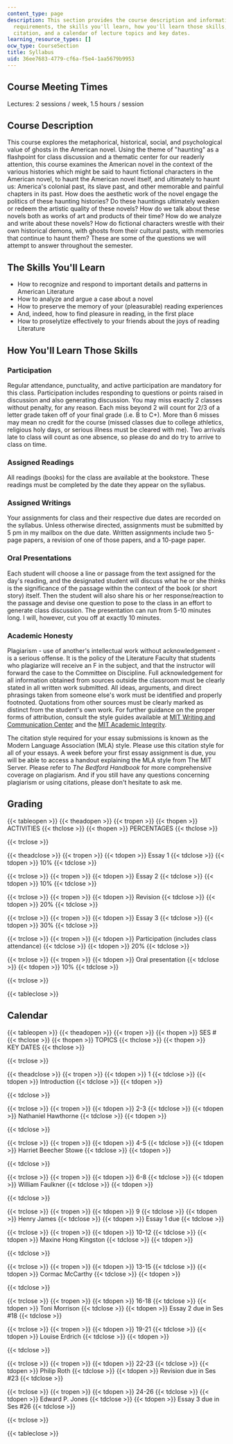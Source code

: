 ```yaml
---
content_type: page
description: This section provides the course description and information about course
  requirements, the skills you'll learn, how you'll learn those skills, grading, recommended
  citation, and a calendar of lecture topics and key dates.
learning_resource_types: []
ocw_type: CourseSection
title: Syllabus
uid: 36ee7683-4779-cf6a-f5e4-1aa5679b9953
---
```


Course Meeting Times
--------------------

Lectures: 2 sessions / week, 1.5 hours / session

Course Description
------------------

This course explores the metaphorical, historical, social, and psychological value of ghosts in the American novel. Using the theme of "haunting" as a flashpoint for class discussion and a thematic center for our readerly attention, this course examines the American novel in the context of the various histories which might be said to haunt fictional characters in the American novel, to haunt the American novel itself, and ultimately to haunt us: America's colonial past, its slave past, and other memorable and painful chapters in its past. How does the aesthetic work of the novel engage the politics of these haunting histories? Do these hauntings ultimately weaken or redeem the artistic quality of these novels? How do we talk about these novels both as works of art and products of their time? How do we analyze and write about these novels? How do fictional characters wrestle with their own historical demons, with ghosts from their cultural pasts, with memories that continue to haunt them? These are some of the questions we will attempt to answer throughout the semester.

The Skills You'll Learn
-----------------------

*   How to recognize and respond to important details and patterns in American Literature
*   How to analyze and argue a case about a novel
*   How to preserve the memory of your (pleasurable) reading experiences
*   And, indeed, how to find pleasure in reading, in the first place
*   How to proselytize effectively to your friends about the joys of reading Literature

How You'll Learn Those Skills
-----------------------------

### Participation

Regular attendance, punctuality, and active participation are mandatory for this class. Participation includes responding to questions or points raised in discussion and also generating discussion. You may miss exactly 2 classes without penalty, for any reason. Each miss beyond 2 will count for 2/3 of a letter grade taken off of your final grade (i.e. B to C+). More than 6 misses may mean no credit for the course (missed classes due to college athletics, religious holy days, or serious illness must be cleared with me). Two arrivals late to class will count as one absence, so please do and do try to arrive to class on time.

### Assigned Readings

All readings (books) for the class are available at the bookstore. These readings must be completed by the date they appear on the syllabus.

### Assigned Writings

Your assignments for class and their respective due dates are recorded on the syllabus. Unless otherwise directed, assignments must be submitted by 5 pm in my mailbox on the due date. Written assignments include two 5-page papers, a revision of one of those papers, and a 10-page paper.

### Oral Presentations

Each student will choose a line or passage from the text assigned for the day's reading, and the designated student will discuss what he or she thinks is the significance of the passage within the context of the book (or short story) itself. Then the student will also share his or her response/reaction to the passage and devise one question to pose to the class in an effort to generate class discussion. The presentation can run from 5-10 minutes long. I will, however, cut you off at exactly 10 minutes.

### Academic Honesty

Plagiarism - use of another's intellectual work without acknowledgement - is a serious offense. It is the policy of the Literature Faculty that students who plagiarize will receive an F in the subject, and that the instructor will forward the case to the Committee on Discipline. Full acknowledgement for all information obtained from sources outside the classroom must be clearly stated in all written work submitted. All ideas, arguments, and direct phrasings taken from someone else's work must be identified and properly footnoted. Quotations from other sources must be clearly marked as distinct from the student's own work. For further guidance on the proper forms of attribution, consult the style guides available at [MIT Writing and Communication Center](http://web.mit.edu/writing/index.html) and the [MIT Academic Integrity](http://web.mit.edu/academicintegrity/).

The citation style required for your essay submissions is known as the Modern Language Association (MLA) style. Please use this citation style for all of your essays. A week before your first essay assignment is due, you will be able to access a handout explaining the MLA style from The MIT Server. Please refer to _The Bedford Handbook_ for more comprehensive coverage on plagiarism. And if you still have any questions concerning plagiarism or using citations, please don't hesitate to ask me.

Grading
-------

{{< tableopen >}}
{{< theadopen >}}
{{< tropen >}}
{{< thopen >}}
ACTIVITIES
{{< thclose >}}
{{< thopen >}}
PERCENTAGES
{{< thclose >}}

{{< trclose >}}

{{< theadclose >}}
{{< tropen >}}
{{< tdopen >}}
Essay 1
{{< tdclose >}}
{{< tdopen >}}
10%
{{< tdclose >}}

{{< trclose >}}
{{< tropen >}}
{{< tdopen >}}
Essay 2
{{< tdclose >}}
{{< tdopen >}}
10%
{{< tdclose >}}

{{< trclose >}}
{{< tropen >}}
{{< tdopen >}}
Revision
{{< tdclose >}}
{{< tdopen >}}
20%
{{< tdclose >}}

{{< trclose >}}
{{< tropen >}}
{{< tdopen >}}
Essay 3
{{< tdclose >}}
{{< tdopen >}}
30%
{{< tdclose >}}

{{< trclose >}}
{{< tropen >}}
{{< tdopen >}}
Participation (includes class attendance)
{{< tdclose >}}
{{< tdopen >}}
20%
{{< tdclose >}}

{{< trclose >}}
{{< tropen >}}
{{< tdopen >}}
Oral presentation
{{< tdclose >}}
{{< tdopen >}}
10%
{{< tdclose >}}

{{< trclose >}}

{{< tableclose >}}

  

Calendar
--------

{{< tableopen >}}
{{< theadopen >}}
{{< tropen >}}
{{< thopen >}}
SES #
{{< thclose >}}
{{< thopen >}}
TOPICS
{{< thclose >}}
{{< thopen >}}
KEY DATES
{{< thclose >}}

{{< trclose >}}

{{< theadclose >}}
{{< tropen >}}
{{< tdopen >}}
1
{{< tdclose >}}
{{< tdopen >}}
Introduction
{{< tdclose >}}
{{< tdopen >}}

{{< tdclose >}}

{{< trclose >}}
{{< tropen >}}
{{< tdopen >}}
2-3
{{< tdclose >}}
{{< tdopen >}}
Nathaniel Hawthorne
{{< tdclose >}}
{{< tdopen >}}

{{< tdclose >}}

{{< trclose >}}
{{< tropen >}}
{{< tdopen >}}
4-5
{{< tdclose >}}
{{< tdopen >}}
Harriet Beecher Stowe
{{< tdclose >}}
{{< tdopen >}}

{{< tdclose >}}

{{< trclose >}}
{{< tropen >}}
{{< tdopen >}}
6-8
{{< tdclose >}}
{{< tdopen >}}
William Faulkner
{{< tdclose >}}
{{< tdopen >}}

{{< tdclose >}}

{{< trclose >}}
{{< tropen >}}
{{< tdopen >}}
9
{{< tdclose >}}
{{< tdopen >}}
Henry James
{{< tdclose >}}
{{< tdopen >}}
Essay 1 due
{{< tdclose >}}

{{< trclose >}}
{{< tropen >}}
{{< tdopen >}}
10-12
{{< tdclose >}}
{{< tdopen >}}
Maxine Hong Kingston
{{< tdclose >}}
{{< tdopen >}}

{{< tdclose >}}

{{< trclose >}}
{{< tropen >}}
{{< tdopen >}}
13-15
{{< tdclose >}}
{{< tdopen >}}
Cormac McCarthy
{{< tdclose >}}
{{< tdopen >}}

{{< tdclose >}}

{{< trclose >}}
{{< tropen >}}
{{< tdopen >}}
16-18
{{< tdclose >}}
{{< tdopen >}}
Toni Morrison
{{< tdclose >}}
{{< tdopen >}}
Essay 2 due in Ses #18
{{< tdclose >}}

{{< trclose >}}
{{< tropen >}}
{{< tdopen >}}
19-21
{{< tdclose >}}
{{< tdopen >}}
Louise Erdrich
{{< tdclose >}}
{{< tdopen >}}

{{< tdclose >}}

{{< trclose >}}
{{< tropen >}}
{{< tdopen >}}
22-23
{{< tdclose >}}
{{< tdopen >}}
Philip Roth
{{< tdclose >}}
{{< tdopen >}}
Revision due in Ses #23
{{< tdclose >}}

{{< trclose >}}
{{< tropen >}}
{{< tdopen >}}
24-26
{{< tdclose >}}
{{< tdopen >}}
Edward P. Jones
{{< tdclose >}}
{{< tdopen >}}
Essay 3 due in Ses #26
{{< tdclose >}}

{{< trclose >}}

{{< tableclose >}}